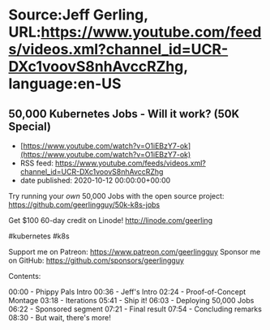 # Source:Jeff Gerling, URL:https://www.youtube.com/feeds/videos.xml?channel_id=UCR-DXc1voovS8nhAvccRZhg, language:en-US

## 50,000 Kubernetes Jobs - Will it work? (50K Special)
 - [https://www.youtube.com/watch?v=O1iEBzY7-ok](https://www.youtube.com/watch?v=O1iEBzY7-ok)
 - RSS feed: https://www.youtube.com/feeds/videos.xml?channel_id=UCR-DXc1voovS8nhAvccRZhg
 - date published: 2020-10-12 00:00:00+00:00

Try running your *own* 50,000 Jobs with the open source project: https://github.com/geerlingguy/50k-k8s-jobs

Get $100 60-day credit on Linode! http://linode.com/geerling

#kubernetes #k8s

Support me on Patreon: https://www.patreon.com/geerlingguy
Sponsor me on GitHub: https://github.com/sponsors/geerlingguy

Contents:

00:00 - Phippy Pals Intro
00:36 - Jeff's Intro
02:24 - Proof-of-Concept Montage
03:18 - Iterations
05:41 - Ship it!
06:03 - Deploying 50,000 Jobs
06:22 - Sponsored segment
07:21 - Final result
07:54 - Concluding remarks
08:30 - But wait, there's more!

